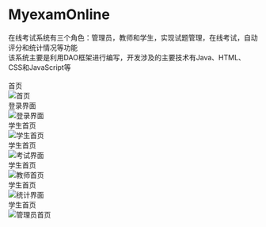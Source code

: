 # MyexamOnline
在线考试系统有三个角色：管理员，教师和学生，实现试题管理，在线考试，自动评分和统计情况等功能<br>
该系统主要是利用DAO框架进行编写，开发涉及的主要技术有Java、HTML、CSS和JavaScript等<br><br>
首页<br>
![首页](https://github.com/nrszc/MyexamOnline/blob/master/picture/%E9%A6%96%E9%A1%B5.png)<br>
登录界面<br>
![登录界面](https://github.com/nrszc/MyexamOnline/blob/master/picture/%E7%99%BB%E5%BD%95%E7%95%8C%E9%9D%A2.png)<br>
学生首页<br>
![学生首页](https://github.com/nrszc/MyexamOnline/blob/master/picture/%E5%AD%A6%E7%94%9F%E9%A6%96%E9%A1%B5.png)<br>
学生首页<br>
![考试界面](https://github.com/nrszc/MyexamOnline/blob/master/picture/%E8%80%83%E8%AF%95%E7%95%8C%E9%9D%A2.png)<br>
学生首页<br>
![教师首页](https://github.com/nrszc/MyexamOnline/blob/master/picture/%E6%95%99%E5%B8%88%E9%A6%96%E9%A1%B5.png)<br>
学生首页<br>
![统计界面](https://github.com/nrszc/MyexamOnline/blob/master/picture/%E7%BB%9F%E8%AE%A1%E6%83%85%E5%86%B5.png)<br>
学生首页<br>
![管理员首页](https://github.com/nrszc/MyexamOnline/blob/master/picture/%E7%AE%A1%E7%90%86%E5%91%98%E9%A6%96%E9%A1%B5.png)<br>
